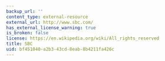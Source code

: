 ```yaml
---
backup_url: ''
content_type: external-resource
external_url: http://www.sbc.com/
has_external_license_warning: true
is_broken: false
license: https://en.wikipedia.org/wiki/All_rights_reserved
title: SBC
uid: bf451040-a2b3-43cd-8eab-8b4211fa426c
---
```

